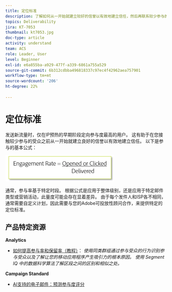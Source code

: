 ```yaml
---
title: 定位标准
description: 了解如何从一开始就建立较好的信誉以有效地建立信任，然后再联系较少参与的受众。
topics: Deliverability
jira: KT-7053
thumbnail: kt7053.jpg
doc-type: article
activity: understand
team: ACS
role: Leader, User
level: Beginner
exl-id: e6a855ba-a929-477f-a339-6861a755a529
source-git-commit: 6b312cdbba496818337c97ec4f42962aea757901
workflow-type: tm+mt
source-wordcount: '206'
ht-degree: 22%

---
```


# 定位标准

发送新流量时，仅在IP预热的早期阶段定向参与度最高的用户。 这有助于在您接触较少参与的受众之前从一开始就建立良好的信誉以有效地建立信任。 以下是参与的基本公式：

![参与度公式](../assets/formula-for-enagement.png)

通常，参与率基于特定时段。 根据公式是应用于整体级别，还是应用于特定邮件类型或营销活动，此量度可能会存在显着差异。 由于每个发件人和ISP各不相同，通常需要自定义计划，因此需要与您的Adobe可投放性顾问合作，来提供特定的定位标准。

## 产品特定资源

**Analytics**

* [如何提高参与率和保留率（教程）](https://experienceleague.adobe.com/docs/analytics-learn/tutorials/mobile-app-analytics/measuring-mobile-analytics/how-to-increase-engagement-and-retention-rates.html?lang=en#mobile-app-analytics)： *使用同类群组通过参与受众的行为识别参与受众以及了解让您的移动应用程序产生吸引力的根本原因。 使用 Segment IQ 中的数据科学算法了解区段之间的区别和相似之处。*

**Campaign Standard**

* [AI支持的电子邮件：预测参与度评分](https://experienceleague.adobe.com/docs/campaign-standard/using/testing-and-sending/preparing-and-testing-messages/predictive.html#predictive-scoring)
